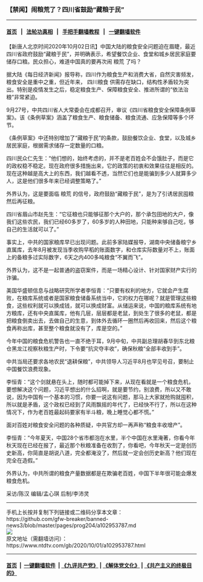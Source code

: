 ### 【禁闻】闹粮荒了？四川省鼓励“藏粮于民”
------------------------

#### [首页](https://github.com/gfw-breaker/banned-news3/blob/master/README.md) &nbsp;&nbsp;|&nbsp;&nbsp; [法轮功真相](https://github.com/begood0513/basic/blob/master/README.md)  &nbsp;&nbsp;|&nbsp;&nbsp; [手把手翻墙教程](https://github.com/gfw-breaker/guides/wiki)  &nbsp;&nbsp;|&nbsp;&nbsp; [一键翻墙软件](https://github.com/gfw-breaker/nogfw/blob/master/README.md)  



<div><div class="post_content" itemprop="articleBody">
 <p>
  【新唐人北京时间2020年10月02日讯】中国大陆的粮食安全问题迫在眉睫，最近四川省政府鼓励“藏粮于民”，并明确表示，希望餐饮企业、食堂和城乡居民家庭要储存口粮。民众担心，难道中国真的要再次闹
  <ok href="https://www.ntdtv.com/gb/粮荒.htm">
   粮荒
  </ok>
  了吗？
 </p>
 <p>
  据大陆《每日经济新闻》报导称，四川作为粮食生产和消费大省，自然灾害频发，粮食安全是重中之重，但近年来，
  <ok href="https://www.ntdtv.com/gb/四川粮食.htm">
   四川粮食
  </ok>
  供需存在缺口，结构性矛盾较为突出。特别是疫情发生之后，稳定粮食生产、保障粮食安全、推进所谓的“依法治粮”非常紧迫。
 </p>
 <p>
  9月27号，中共四川省人大常委会在成都召开，审议《四川省粮食安全保障条例草案》。该《条例草案》涵盖了粮食生产、粮食储备、粮食流通、应急保障等多个环节。
 </p>
 <p>
  《条例草案》中还特别增加了“藏粮于民”的条款，鼓励餐饮企业、食堂，以及城乡居民家庭，根据需求储存一定数量的口粮。
 </p>
 <p>
  四川民众仁先生：“他们想的，始终考虑的，并不是老百姓会不会饿肚子，而是它的政权稳不稳定。现在政府很多措施出来，它的政策的初衷和效果往往是相反的。现在这种越是高大上的东西，我们越看不透，当然它们也是能骗到多少人就算多少人，这是他们很多年来已经调整策略了。”
 </p>
 <p>
  外界认为，这是要面临
  <ok href="https://www.ntdtv.com/gb/粮荒.htm">
   粮荒
  </ok>
  的信号，政府鼓励“藏粮于民”，是为了引诱居民囤粮然后再征粮。
 </p>
 <p>
  四川省眉山市赵先生：“它征粮也只能够征那个大户的，那个承包田地的大户，像我们这些农民，我们已经60多岁了，60多岁的人种田地，只能种来够自己吃，够自己的生活就可以了。”
 </p>
 <p>
  事实上，中共的国家粮库早已出现问题。此前多家陆媒报导，湖南中央储备粮宁乡直属库，去年8月被发现当季收购早稻的账面数字，和仓库实际数量对不上，账面上的备粮多过实际数字，6天之内400多吨粮食“不翼而飞”。
 </p>
 <p>
  外界认为，这不是一起普通的盗窃案件，而是一场精心设计、针对国家财产实行的诈骗。
 </p>
 <p>
  美国华盛顿信息与战略研究所学者李恒青：“只要有权利的地方，它就会产生腐败，在粮库系统或者是国家粮食储备系统当中，它的权力在哪呢？就是管理这些粮食，这些权利就可以换成钱，就可以换成财富。从储运来说，中国的粮库系统有地方粮库，还有中央直属库，他有几层，层层都是老鼠，到处生了很多的老鼠，都是把粮食倒卖出去，去做自己的生意，到体外去循环一圈然后再收回来，然后这个粮食再称出库，甚至整个粮食就没有了，库是空的。”
 </p>
 <p>
  今年中国的粮食危机警告也一直不绝于耳，9月中旬，中共副总理胡春华到东北粮仓黑龙江视察秋粮生产时，下令要“抗灾夺丰收”，确保秋粮“全部丰收到手”。
 </p>
 <p>
  中共当局还要求各地农民“退耕保粮”，中共领导人习近平8月也罕见号召，要制止中国餐饮浪费现象。
 </p>
 <p>
  李恒青：“这个剑就悬在头上，随时都可能掉下来，从现在看就是一个粮食危机，要想解决这个问题，习近平想出的什么招啊，就是要节约，别浪费，所以又不敢说，因为中国有一个基本的习惯，你要一说这有问题，那马上大家就抢购就囤积，所以就是矛盾，这个政权已经到了风雨飘摇的年代了，已经快不行了，所以在这种情况下，作为老百姓最起码要家有半斗粮，晚上睡觉心都不慌。”
 </p>
 <p>
  面对百姓对粮食安全问题的各种质疑，中共官方却一再声称“粮食丰收增产”。
 </p>
 <p>
  李恒青：“今年夏天，中国28个省市都泡在水里，半个中国在水里淹著，你看今年秋天现在已经在报了，最近那个秋粮准备在收割了，你看吧，今年秋天一定是创历史新高，你简直是胡说八道，完全都淹没了，然后就一定会创历史新高？他们现在完全在造假。”
 </p>
 <p>
  外界认为，中共所谓的粮食产量数据都是在欺骗老百姓，中国下半年很可能会爆发粮食危机。
 </p>
 <p>
  采访/陈汉 编辑/孟心琪 后制/李沛灵
 </p>
 <div class="single_ad">
 </div>
</div>
</div>
<hr/>
手机上长按并复制下列链接或二维码分享本文章：<br/>
https://github.com/gfw-breaker/banned-news3/blob/master/pages/prog204/a102953787.md <br/>
<a href='https://github.com/gfw-breaker/banned-news3/blob/master/pages/prog204/a102953787.md'><img src='https://github.com/gfw-breaker/banned-news3/blob/master/pages/prog204/a102953787.md.png'/></a> <br/>
原文地址（需翻墙访问）：https://www.ntdtv.com/gb/2020/10/01/a102953787.html


------------------------
#### [首页](https://github.com/gfw-breaker/banned-news3/blob/master/README.md) &nbsp;|&nbsp; [一键翻墙软件](https://github.com/gfw-breaker/nogfw/blob/master/README.md) &nbsp;| [《九评共产党》](https://github.com/gfw-breaker/9ping.md/blob/master/README.md#九评之一评共产党是什么) | [《解体党文化》](https://github.com/gfw-breaker/jtdwh.md/blob/master/README.md) | [《共产主义的终极目的》](https://github.com/gfw-breaker/gczydzjmd.md/blob/master/README.md)


<img src='http://gfw-breaker.win/banned-news3/pages/prog204/a102953787.md' width='0px' height='0px'/>